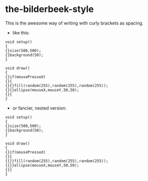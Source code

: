 # the-bilderbeek-style
This is the awesome way of writing with curly brackets as spacing.

* like this:
 
```
void setup()
{
{}size(500,500);
{}background(50);
}

void draw()
{
{}if(mousePressed)
{}{
{}{}fill(random(255),random(255),random(255));
{}{}ellipse(mouseX,mouseY,50,50);
{}{
}
```

* or fancier, nested version:

```
void setup()
{
{}size(500,500);
{}background(50);
}

void draw()
{
{}if(mousePressed)
{}{
{{}}fill(random(255),random(255),random(255));
{{}}ellipse(mouseX,mouseY,50,50);
{}{
}
```
